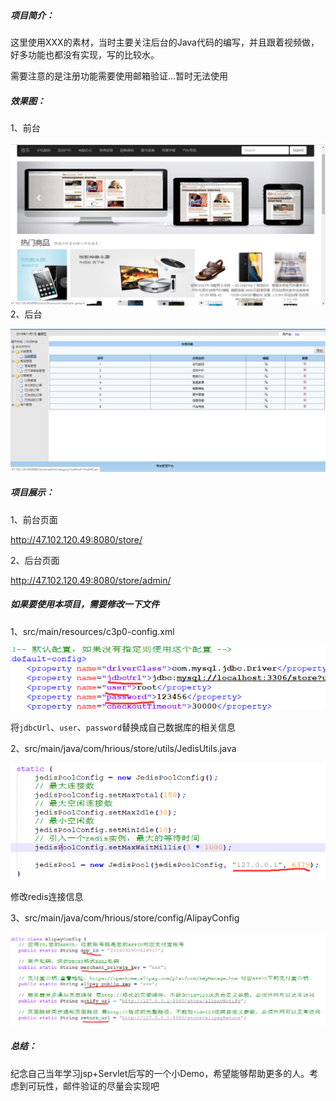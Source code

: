 ##### 项目简介：

这里使用XXX的素材，当时主要关注后台的Java代码的编写，并且跟着视频做，好多功能也都没有实现，写的比较水。

需要注意的是注册功能需要使用邮箱验证...暂时无法使用

##### 效果图：

1、前台

![](images/TIM截图20191101150023.png)
2、后台

![](images/TIM截图20191101150219.png)
##### 项目展示：

1、前台页面

http://47.102.120.49:8080/store/ 

2、后台页面

http://47.102.120.49:8080/store/admin/ 

##### 如果要使用本项目，需要修改一下文件

1、src/main/resources/c3p0-config.xml

![](images/TIM截图20191101144241.png)


将`jdbcUrl`、`user`、`password`替换成自己数据库的相关信息

2、src/main/java/com/hrious/store/utils/JedisUtils.java

![](images/TIM截图20191101144422.png)

修改redis连接信息

3、src/main/java/com/hrious/store/config/AlipayConfig

![](images/TIM截图20191101144704.png)

##### 总结：

纪念自己当年学习jsp+Servlet后写的一个小Demo，希望能够帮助更多的人。考虑到可玩性，邮件验证的尽量会实现吧

